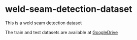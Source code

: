 # weld-seam-detection-dataset
This is a weld seam detection dataset

The train and test datasets are available at [GoogleDrive](https://drive.google.com/file/d/1L6PurUF-RljtEJ36X7HtWc90psEoZvrG/view?usp=drive_link)
